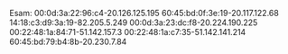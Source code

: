 Esam: 
00:0d:3a:22:96:c4-20.126.125.195
60:45:bd:0f:3e:19-20.117.122.68
14:18:c3:d9:3a:19-82.205.5.249
00:0d:3a:23:dc:f8-20.224.190.225
00:22:48:1a:84:71-51.142.157.3
00:22:48:1a:c7:35-51.142.141.214
60:45:bd:79:b4:8b-20.230.7.84
